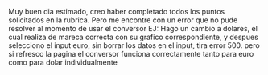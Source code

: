 Muy buen dia estimado, creo haber completado todos los puntos
solicitados en la rubrica. Pero me encontre con un error que no
pude resolver al momento de usar el conversor EJ:
Hago un cambio a dolares, el cual realiza de mareca correcta con su
grafico correspondiente, y despues selecciono el input euro, 
sin borrar los datos en el input, tira error 500. 
pero si refresco la pagina el conversor funciona correctamente 
tanto para euro como para dolar individualmente